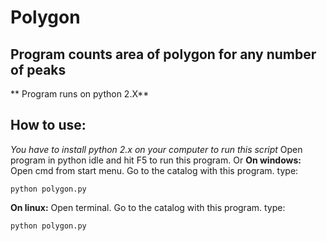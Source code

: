 # Polygon

## Program counts area of polygon for any number of peaks

** Program runs on python 2.X** 

##  How to use: 

*You have to install python 2.x on your computer to run this script*
Open program in python idle and hit F5 to run this program.
Or 
**On windows:**
Open cmd from start menu. Go to the catalog with this program.  type:
```
python polygon.py
```
**On linux:**
Open terminal. Go to the catalog with this program.  type:
```
python polygon.py
```

